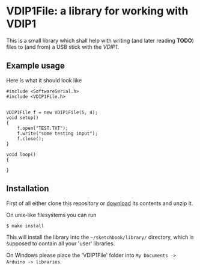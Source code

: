 VDIP1File: a library for working with VDIP1
===========================================

This is a small library which shall help with writing (and later reading
**TODO**) files to (and from) a USB stick with the *VDIP1*.


Example usage
-------------

Here is what it should look like

    #include <SoftwareSerial.h>
    #include <VDIP1File.h>


    VDIP1File f = new VDIP1File(5, 4);
    void setup()
    {
        f.open("TEST.TXT");
        f.write("some testing input");
        f.close();
    }

    void loop()
    {

    }


Installation
------------

First of all either clone this repository or
[download](https://github.com/mrshu/arduino-vdip1-usbfile/archive/master.zip)
its contents and unzip it.

On unix-like filesystems you can run

    $ make install

This will install the library into the `~/sketchbook/library/` directory, which
is supposed to contain all your 'user' libraries.


On Windows please place the 'VDIP1File' folder into `My Documents -> Arduino -> libraries`.
